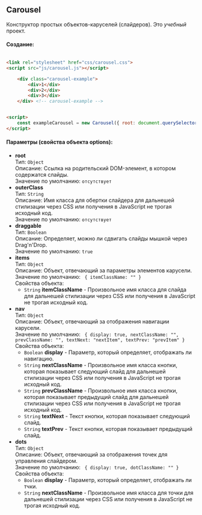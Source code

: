 ## Carousel

Конструктор простых объектов-каруселей (слайдеров). Это *учебный* проект.

#### Создание:
```html

<link rel="stylesheet" href="css/carousel.css">
<script src="js/carousel.js"></script>

	<div class="carousel-example">
		<div>1</div>
		<div>2</div>
		<div>3</div>
	</div> <!-- carousel-example -->


<script>
	const exampleCarousel = new Carousel({ root: document.querySelector(".carousel-example") });  // Объект оptions отвечает за параметры работы и отображения карусели (должен обязательно содержать свойство root)
</script>
```

#### Параметры (свойства объекта options):
  * **root**<br>
    Тип: `Object`<br>
    Описание: Ссылка на родительский DOM-элемент, в котором содержатся слайды.<br>
    Значение по умолчанию: `отсутствует`
  * **outerClass**<br>
    Тип: `String`<br>
    Описание: Имя класса для обертки слайдера для дальнешей стилизации через CSS или получения в JavaScript не трогая исходный код.<br>
    Значение по умолчанию: `отсутствует`
  * **draggable**<br>
    Тип: `Boolean`<br>
    Описание: Определяет, можно ли сдвигать слайды мышкой через Drag'n'Drop.<br>
    Значение по умолчанию: `true`
  * **items**<br>
    Тип: `Object`<br>
    Описание: Объект, отвечающий за параметры элементов карусели.<br>
    Значение по умолчанию: ` { itemClassName: "" }`<br>
    Свойства объекта:
      * `String` **itemClassName** - Произвольное имя класса для слайда для дальнешей стилизации через CSS или получения в JavaScript не трогая исходный код.<br>
  * **nav**<br>
    Тип: `Object`<br>
    Описание: Объект, отвечающий за отображения навигации карусели.<br>
    Значение по умолчанию: ` { display: true, nextClassName: "", prevClassName: "", textNext: "nextItem", textPrev: "prevItem" }`<br>
    Свойства объекта:
      * `Boolean` **display** - Параметр, который определяет, отображать ли навигацию.<br>
      * `String` **nextClassName** - Произвольное имя класса кнопки, которая показывает следующий слайд для дальнешей стилизации через CSS или получения в JavaScript не трогая исходный код.<br>
      * `String` **prevClassName** - Произвольное имя класса кнопки, которая показывает предыдущий слайд для дальнешей стилизации через CSS или получения в JavaScript не трогая исходный код.<br>
      * `String` **textNext** - Текст кнопки, которая показывает следующий слайд.<br>
      * `String` **textPrev** - Текст кнопки, которая показывает предыдущий слайд.<br>
  * **dots**<br>
    Тип: `Object`<br> 
    Описание: Объект, отвечающий за отображения точек для управления слайдером.<br>
    Значение по умолчанию: ` { display: true, dotClassName: "" }`<br>
    Свойства объекта:
      * `Boolean` **display** - Параметр, который определяет, отображать ли тчки.<br>
      * `String` **nextClassName** - Произвольное имя класса для точки для дальнешей стилизации через CSS или получения в JavaScript не трогая исходный код.<br>
